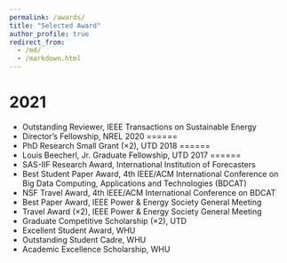 ```yaml
---
permalink: /awards/
title: "Selected Award"
author_profile: true
redirect_from: 
  - /md/
  - /markdown.html
---
```


2021
======
* Outstanding Reviewer, IEEE Transactions on Sustainable Energy 
* Director’s Fellowship, NREL
2020
======
* PhD Research Small Grant (×2), UTD
2018
======
* Louis Beecherl, Jr. Graduate Fellowship, UTD
2017
======
* SAS-IIF Research Award, International Institution of Forecasters
* Best Student Paper Award, 4th IEEE/ACM International Conference on Big Data Computing, Applications and Technologies (BDCAT)
* NSF Travel Award, 4th IEEE/ACM International Conference on BDCAT
* Best Paper Award, IEEE Power & Energy Society General Meeting
* Travel Award (×2), IEEE Power & Energy Society General Meeting
* Graduate Competitive Scholarship (×2), UTD
* Excellent Student Award, WHU
* Outstanding Student Cadre, WHU
* Academic Excellence Scholarship, WHU